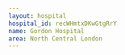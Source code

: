 ```yaml
---
layout: hospital
hospital_id: recWHmtxDKwGtgRrY
name: Gordon Hospital
area: North Central London
---
```


